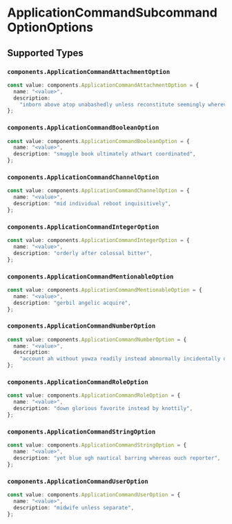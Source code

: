 # ApplicationCommandSubcommandOptionOptions


## Supported Types

### `components.ApplicationCommandAttachmentOption`

```typescript
const value: components.ApplicationCommandAttachmentOption = {
  name: "<value>",
  description:
    "inborn above atop unabashedly unless reconstitute seemingly wherever cow",
};
```

### `components.ApplicationCommandBooleanOption`

```typescript
const value: components.ApplicationCommandBooleanOption = {
  name: "<value>",
  description: "smuggle book ultimately athwart coordinated",
};
```

### `components.ApplicationCommandChannelOption`

```typescript
const value: components.ApplicationCommandChannelOption = {
  name: "<value>",
  description: "mid individual reboot inquisitively",
};
```

### `components.ApplicationCommandIntegerOption`

```typescript
const value: components.ApplicationCommandIntegerOption = {
  name: "<value>",
  description: "orderly after colossal bitter",
};
```

### `components.ApplicationCommandMentionableOption`

```typescript
const value: components.ApplicationCommandMentionableOption = {
  name: "<value>",
  description: "gerbil angelic acquire",
};
```

### `components.ApplicationCommandNumberOption`

```typescript
const value: components.ApplicationCommandNumberOption = {
  name: "<value>",
  description:
    "account ah without yowza readily instead abnormally incidentally deduce with",
};
```

### `components.ApplicationCommandRoleOption`

```typescript
const value: components.ApplicationCommandRoleOption = {
  name: "<value>",
  description: "down glorious favorite instead by knottily",
};
```

### `components.ApplicationCommandStringOption`

```typescript
const value: components.ApplicationCommandStringOption = {
  name: "<value>",
  description: "yet blue ugh nautical barring whereas ouch reporter",
};
```

### `components.ApplicationCommandUserOption`

```typescript
const value: components.ApplicationCommandUserOption = {
  name: "<value>",
  description: "midwife unless separate",
};
```

